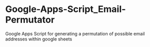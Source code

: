 # Google-Apps-Script_Email-Permutator
Google Apps Script for generating a permutation of possible email addresses within google sheets
